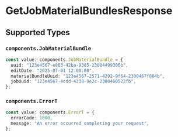 # GetJobMaterialBundlesResponse


## Supported Types

### `components.JobMaterialBundle`

```typescript
const value: components.JobMaterialBundle = {
  uuid: "123e4567-e863-42ba-9385-23004499306b",
  editDate: "2025-07-01 12:00:00",
  materialBundleUuid: "123e4567-2571-4292-9f64-2300467f804b",
  jobUuid: "123e4567-4cdd-4338-9e2c-2300460522fb",
};
```

### `components.ErrorT`

```typescript
const value: components.ErrorT = {
  errorCode: 1000,
  message: "An error occurred completing your request",
};
```

